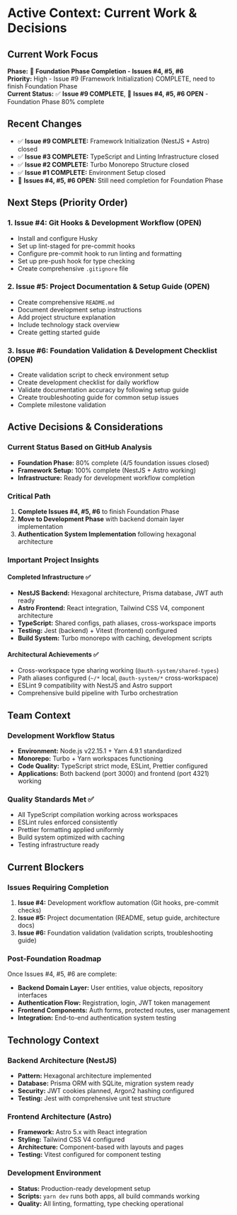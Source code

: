 # Active Context: Current Work & Decisions

## Current Work Focus

**Phase:** 🎯 **Foundation Phase Completion - Issues #4, #5, #6**  
**Priority:** High - Issue #9 (Framework Initialization) COMPLETE, need to finish Foundation Phase  
**Current Status:** ✅ **Issue #9 COMPLETE**, 🚧 **Issues #4, #5, #6 OPEN** - Foundation Phase 80%
complete

## Recent Changes

- ✅ **Issue #9 COMPLETE:** Framework Initialization (NestJS + Astro) closed
- ✅ **Issue #3 COMPLETE:** TypeScript and Linting Infrastructure closed
- ✅ **Issue #2 COMPLETE:** Turbo Monorepo Structure closed
- ✅ **Issue #1 COMPLETE:** Environment Setup closed
- 🚧 **Issues #4, #5, #6 OPEN:** Still need completion for Foundation Phase

## Next Steps (Priority Order)

### 1. **Issue #4: Git Hooks & Development Workflow** (OPEN)

- Install and configure Husky
- Set up lint-staged for pre-commit hooks
- Configure pre-commit hook to run linting and formatting
- Set up pre-push hook for type checking
- Create comprehensive `.gitignore` file

### 2. **Issue #5: Project Documentation & Setup Guide** (OPEN)

- Create comprehensive `README.md`
- Document development setup instructions
- Add project structure explanation
- Include technology stack overview
- Create getting started guide

### 3. **Issue #6: Foundation Validation & Development Checklist** (OPEN)

- Create validation script to check environment setup
- Create development checklist for daily workflow
- Validate documentation accuracy by following setup guide
- Create troubleshooting guide for common setup issues
- Complete milestone validation

## Active Decisions & Considerations

### Current Status Based on GitHub Analysis

- **Foundation Phase:** 80% complete (4/5 foundation issues closed)
- **Framework Setup:** 100% complete (NestJS + Astro working)
- **Infrastructure:** Ready for development workflow completion

### Critical Path

1. **Complete Issues #4, #5, #6** to finish Foundation Phase
2. **Move to Development Phase** with backend domain layer implementation
3. **Authentication System Implementation** following hexagonal architecture

### Important Project Insights

#### Completed Infrastructure ✅

- **NestJS Backend:** Hexagonal architecture, Prisma database, JWT auth ready
- **Astro Frontend:** React integration, Tailwind CSS V4, component architecture
- **TypeScript:** Shared configs, path aliases, cross-workspace imports
- **Testing:** Jest (backend) + Vitest (frontend) configured
- **Build System:** Turbo monorepo with caching, development scripts

#### Architectural Achievements ✅

- Cross-workspace type sharing working (`@auth-system/shared-types`)
- Path aliases configured (`~/*` local, `@auth-system/*` cross-workspace)
- ESLint 9 compatibility with NestJS and Astro support
- Comprehensive build pipeline with Turbo orchestration

## Team Context

### Development Workflow Status

- **Environment:** Node.js v22.15.1 + Yarn 4.9.1 standardized
- **Monorepo:** Turbo + Yarn workspaces functioning
- **Code Quality:** TypeScript strict mode, ESLint, Prettier configured
- **Applications:** Both backend (port 3000) and frontend (port 4321) working

### Quality Standards Met ✅

- All TypeScript compilation working across workspaces
- ESLint rules enforced consistently
- Prettier formatting applied uniformly
- Build system optimized with caching
- Testing infrastructure ready

## Current Blockers

### Issues Requiring Completion

1. **Issue #4:** Development workflow automation (Git hooks, pre-commit checks)
2. **Issue #5:** Project documentation (README, setup guide, architecture docs)
3. **Issue #6:** Foundation validation (validation scripts, troubleshooting guide)

### Post-Foundation Roadmap

Once Issues #4, #5, #6 are complete:

- **Backend Domain Layer:** User entities, value objects, repository interfaces
- **Authentication Flow:** Registration, login, JWT token management
- **Frontend Components:** Auth forms, protected routes, user management
- **Integration:** End-to-end authentication system testing

## Technology Context

### Backend Architecture (NestJS)

- **Pattern:** Hexagonal architecture implemented
- **Database:** Prisma ORM with SQLite, migration system ready
- **Security:** JWT cookies planned, Argon2 hashing configured
- **Testing:** Jest with comprehensive unit test structure

### Frontend Architecture (Astro)

- **Framework:** Astro 5.x with React integration
- **Styling:** Tailwind CSS V4 configured
- **Architecture:** Component-based with layouts and pages
- **Testing:** Vitest configured for component testing

### Development Environment

- **Status:** Production-ready development setup
- **Scripts:** `yarn dev` runs both apps, all build commands working
- **Quality:** All linting, formatting, type checking operational
